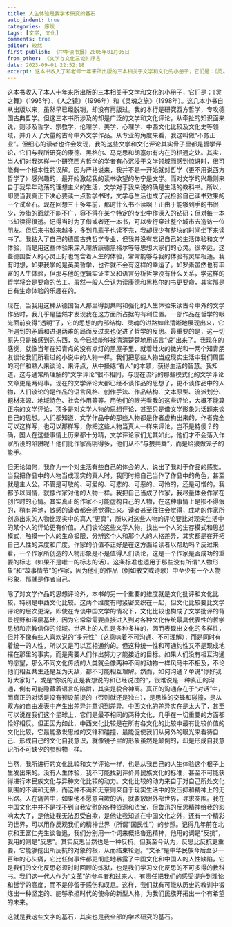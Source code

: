```yaml
---
title: 人生体验是我学术研究的基石
auto_indent: true
categories: 序跋
tags: [文学, 文化]
comments: true
editor: 皎然
first_publish: 《中华读书报》2005年01月05日
from_other: 《文学与文化三论》序言
date: 2023-09-01 22:52:18
excerpt: 这本书收入了邓老师十年来所出版的三本相关于文学和文化的小册子，它们是：《灵之舞》（1995年）、《人之镜》（1996年）和《灵魂之旅》（1998年）。这几本小书自从出版以来，虽然早已经脱销，却没有再版过。我理解，时代的喧嚣使当今已经不多的读书人眼光常常只盯着那些披上诱人新装的作品，而无暇顾及已经“过时”（流行的说法是“过气”）了的东西，哪怕对这些东西人们并不了解；出版社考虑的则只是赚钱，当然也不能不如此。
---
```

这本书收入了本人十年来所出版的三本相关于文学和文化的小册子，它们是：《灵之舞》（1995年）、《人之镜》（1996年）和《灵魂之旅》（1998年）。这几本小书自从出版以来，虽然早已经脱销，却没有再版过。我的本行是研究西方哲学，专攻德国古典哲学。但这三本书所涉及的却是广泛的文学和文化评论，从牵扯的知识面来说，则涉及哲学、宗教学、伦理学、美学、心理学、中西文化比较及文化史等领域，并介入了大量的古今中外文学作品。从专业的角度来看，我这叫做“不务正业”。但细心的读者也许会发现，我的这些文学和文化评论其实骨子里都是哲学评论，它们与我所研究的康德、黑格尔、马克思和胡塞尔有内在的相通之处。其实，当人们对我这样一个研究西方哲学的学者有心沉浸于文学领域而感到惊讶时，很可能有一个根本性的误解。因为严格说来，我并不是一开始就对哲学（更不用说西方哲学了）感兴趣的，最开始激起我的读书欲望的勿宁是文学。而对文学的兴趣则来自于我早年动荡的理想主义的生活，文学对于我来说的确是生活的教科书。所以，即使当我真正下决心要读一点哲学书时，文学与生活也成了我检验自己读书效果的一个试金石。现在回想三十多年前，那时什么书不读啊！正由于能够到手的书很少，涉猎的面就不能不广，容不得在某个特定的专业中作深入的钻研；但对每一本书却读得很透。记得当时为了借或者还一本书，可以步行穿过整个城市去造访一位朋友。但后来书越来越多，多到几辈子也读不完，我却很少有整块的时间坐下来读书了。我钻入了自己的德国古典哲学专业，但我并没有忘记自己的生活体验和文学体验，而是用这些体验来深入理解康德黑格尔等等思想大家们的心灵。很幸运，这些德国哲人的心灵正好也饱含着人生的体验，常常能够与我的体验有灵犀相通。我有时想，如果我学的是英美哲学，也许就不会有这样的幸运了。如罗素虽然也有丰富的人生体验，但那与他的逻辑实证主义和语言分析哲学没有什么关系，学这样的哲学将会是要命的苦工。虽然一般人会认为读康德和黑格尔的书更要命，其实那是自有生命体验的乐趣在的。 　　

现在，当我用这种从德国哲人那里得到共鸣和强化的人生体验来读古今中外的文学作品时，我几乎是猛然才发现我在这方面所占据的有利位置。一部作品在哲学的眼光面前变得“透明”了，它的思想的内部结构、灵魂的进路如此清晰地展现出来，它所遇到的矛盾和进退两难的局面反过来也促进了哲学的反思。最重要的是，这一切原先只是被感到的东西，如今已经能够被清清楚楚地用语言“说”出来了。我现在的感觉，就像当年在知青点的没有点灯的黑屋子里，就着灶火的微光和一两个知青朋友谈论我们所看过的小说中的人物一样。我们把那些人物当成现实生活中我们周围的同伴和熟人来谈论、来评点，从中操练“看人”的本领，获得生活的智慧。我知道，这与通常所理解的“文学评论”很不相同，与现在流行的那些模式化的文学评论文章更是两码事。现在的文学评论大都已经不谈作品的思想了，更不谈作品中的人物，人们谈论的是作品的语言风格、创作手法、作品结构、文本原型、流派划分、题材来源、地域特色、社会作用等等。用他们的眼光看我的这些评论，大概不能算正宗的文学评论，顶多是对文学人物的思想评论，甚至只是借文学形象为话题来谈自己的思想。人们都知道，文学作品中的那些人物都是作者虚构出来的，作者完全可以这样写，也可以那样写，你把这些人物当真人一样来评论，岂不是特傻？的确，国人在这些事情上历来都十分精，文学评论家们尤其如此，他们才不会落入作家所设的陷阱呢！他们比作家高明得多，他们从不“与狼共舞”，而是给狼做笼子的能手。 　　

但无论如何，我作为一个对生活有些自己的体会的人，说出了我对于作品的感觉。当我把作品中的人物当成现实的真人时，我同时把自己当作了作品中的角色，甚至就是主人公。不管是可敬的、可爱的、可悲的、可恶的、可怜的，还是可憎的，我都予以同情，就像作家对他的人物一样。我把自己当成了作家，我尽量体会作家在创作时的心情。其实真正的作家不可能虚构自己的人物，在这种事情上是掺不得假的，稍有差池，敏感的读者都会感觉得出来。读者甚至往往会觉得，成功的作家所创造出来的人物比现实中的真人“更真”，所以对这些人物的评论要比对现实生活中的某个人的评论更有价值。人们谈论这些文学人物，找出一个人的生存模式和思想模式，触摸一个人的生命极限，分辨这个人和那个人的人格差异，其实都是在开拓自己人性的深度和广度。作家的价值不正好是在这方面给读者以帮助吗？反过来看，一个作家所创造的人物形象是不是值得人们谈论，这是一个作家是否成功的重要的标志（如果不是唯一的标志的话）。这条标准也适用于那些没有所谓“人物形象”和“故事情节”的作家，因为他们的作品（例如散文或诗歌）中至少有一个人物形象，那就是作者自己。 　　

除了对文学作品的思想评论外，本书的另一个重要的维度就是文化批评和文化比较，特别是中西文化比较。这两个维度有时紧密交织在一起，但文化比较要比文学评论的层次更深，即使在专谈中国文学的情况下，文化比较也构成了文学批评的背景视野和深层基础，因为它常常需要直接进入到对各种文化传统最具代表性的哲学思想和宗教信仰的领域。世界上的人性是多种多样的，因而表现出文化的多样性，但并不像有些人喜欢说的“多元性”（这意味着不可沟通、不可理解），而是同时有着统一的人性，所以又是可以互相通约的。但这种统一性和可通约性又不是现成地摆在那里的事实，而是需要人们作出努力才能接近的目标。如果人们没有相互沟通的愿望，那么不同文化传统的人类就会像两种不同的动物一样风马牛不相及，不论他们相互共生还是互为天敌，都不可能相互理解。然而，如何沟通？单说“你好我好大家好”，或是“你说的正是我想说的和已经说过的”，很难说是一种真正的沟通，倒有可能隐藏着语言的陷阱，其实是貌合神离。真正的沟通存在于“对话”中，而真正的对话是没有预设前提的（否则就还是独白），是思维的交锋和碰撞，是从双方的自由发表中产生出差异并意识到差异。中西文化的差异实在是太大了，甚至可以说在我们这个星球上，它们是最不相同的两种文化，几乎在一切重要的方面都恰好相反。但正因为如此，中西文化比较是在所有各文化的比较中最有比较价值的文化比较，它最能激发思维的交锋和碰撞，最能促使我们从另外的眼光来看待自己、形成自己的文化自我意识，就像镜子里的形象虽然是颠倒的，却是形成自我意识所不可缺少的参照物一样。

当然，我所进行的文化比较和文学评论一样，也是从我自己的人生体验这个根子上生发出来的。没有人生体验，我不可能找到评价异民族文化的标准，甚至不可能获得进行本民族文化与异种文化比较的动力。文化比较的动力来自于对自己所处文化氛围的不满和无奈，而这种不满和无奈则来自于现实生活中的受压抑和精神上的无出路。人在痛苦中，如果他不愿意自欺的话，就要放眼外部世界，寻求突围。我在中国文化中并不是找不到自我安慰的各种资源和法宝，但鲁迅的反思精神给我的影响太大了，是他让我无法忍受自欺，是他让我知道在中国文化之外，还有一个精彩的世界，可以用作反观我们的精神世界（所谓“国民性”）的参照。记得几年前在北京和王富仁先生谈鲁迅，我们分别用一个词来概括鲁迅精神，他用的词是“反抗”，我用的则是“反思”。其实反思当然也是一种反抗，但我至今认为，反思比反抗更重要，它能够挖出所反抗的对象的根，从而结束轮迴。“文革”是中华民族今后至少一百年的心头痛，它比任何事件都更彻底地暴露了中国文化和中国人的人性缺陷，它是我们的文化反思必须时时回顾的炼狱，也是我们学习文化反思的不可多得的教科书。我们这一代人作为“文革”的参与者和过来人，有责任把我们的感受提升到理论和哲学的高度，而不是停留于感伤和叹息。这样，我们就有可能从历史的教训中锻炼出一种坚定的、能够承担时代的使命的新型人格，为我们民族开拓出一个有希望的未来。 　　

这就是我这些文字的基石，其实也是我全部的学术研究的基石。
